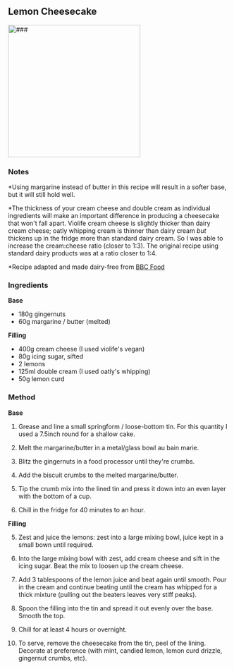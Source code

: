 ## Lemon Cheesecake

<img src="###" alt="###" width="300"/>

### Notes
\*Using margarine instead of butter in this recipe will result in a softer base, but it will still hold well. 

\*The thickness of your cream cheese and double cream as individual ingredients will make an important difference in producing a cheesecake that won't fall apart. Violife cream cheese is slightly thicker than dairy cream cheese; oatly whipping cream is thinner than dairy cream _but_ thickens up in the fridge more than standard dairy cream. So I was able to increase the cream:cheese ratio (closer to 1:3). The original recipe using standard dairy products was at a ratio closer to 1:4.

\*Recipe adapted and made dairy-free from [BBC Food](https://www.bbc.co.uk/food/recipes/lemon_cheesecake_42423) 


### Ingredients

**Base**

*   180g gingernuts
*   60g margarine / butter (melted) 

**Filling**

*   400g cream cheese (I used violife's vegan)
*   80g icing sugar, sifted
*   2 lemons
*   125ml double cream (I used oatly's whipping)
*   50g lemon curd

    
### Method
**Base**

1.  Grease and line a small springform / loose-bottom tin. For this quantity I used a 7.5inch round for a shallow cake.
    
2.  Melt the margarine/butter in a metal/glass bowl au bain marie. 
    
3.  Blitz the gingernuts in a food processor until they're crumbs.
    
4.  Add the biscuit crumbs to the melted margarine/butter.

5.  Tip the crumb mix into the lined tin and press it down into an even layer with the bottom of a cup. 

6.  Chill in the fridge for 40 minutes to an hour. 

**Filling**

5.  Zest and juice the lemons: zest into a large mixing bowl, juice kept in a small bown until required.
    
6.  Into the large mixing bowl with zest, add cream cheese and sift in the icing sugar. Beat the mix to loosen up the cream cheese. 
    
7.  Add 3 tablespoons of the lemon juice and beat again until smooth. Pour in the cream and continue beating until the cream has whipped for a thick mixture (pulling out the beaters leaves very stiff peaks).
    
8.  Spoon the filling into the tin and spread it out evenly over the base. Smooth the top.
    
9.  Chill for at least 4 hours or overnight.
    
10.  To serve, remove the cheesecake from the tin, peel of the lining. Decorate at preference (with mint, candied lemon, lemon curd drizzle, gingernut crumbs, etc). 
